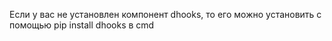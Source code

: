 Если у вас не установлен компонент dhooks, то его можно установить с помощью pip install dhooks в cmd
